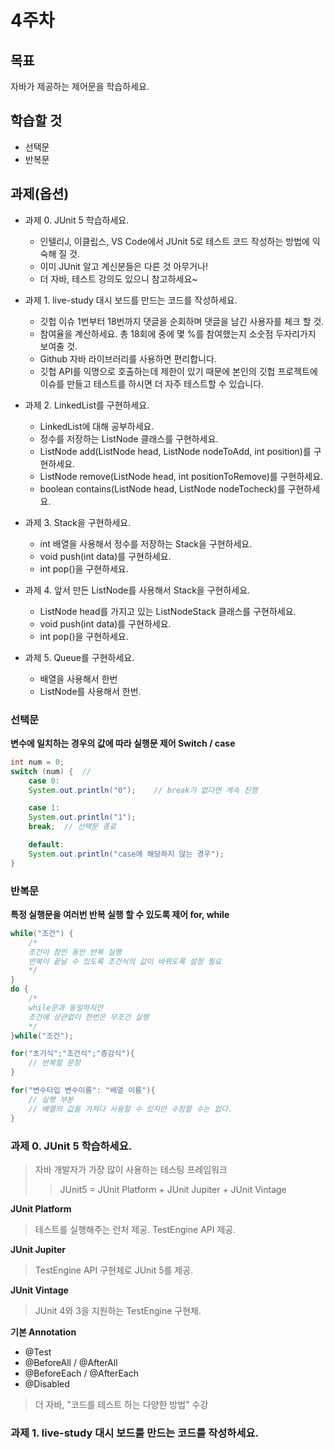 # 4주차
## 목표
자바가 제공하는 제어문을 학습하세요.

## 학습할 것  
+ 선택문
+ 반복문

## 과제(옵션) 
+ 과제 0. JUnit 5 학습하세요.
	- 인텔리J, 이클립스, VS Code에서 JUnit 5로 테스트 코드 작성하는 방법에 익숙해 질 것.
	- 이미 JUnit 알고 계신분들은 다른 것 아무거나!
	- 더 자바, 테스트 강의도 있으니 참고하세요~

+ 과제 1. live-study 대시 보드를 만드는 코드를 작성하세요.
	- 깃헙 이슈 1번부터 18번까지 댓글을 순회하며 댓글을 남긴 사용자를 체크 할 것.
	- 참여율을 계산하세요. 총 18회에 중에 몇 %를 참여했는지 소숫점 두자리가지 보여줄 것.
	- Github 자바 라이브러리를 사용하면 편리합니다.
	- 깃헙 API를 익명으로 호출하는데 제한이 있기 때문에 본인의 깃헙 프로젝트에 이슈를 만들고 테스트를 하시면 더 자주 테스트할 수 있습니다.

+ 과제 2. LinkedList를 구현하세요.
	- LinkedList에 대해 공부하세요.
	- 정수를 저장하는 ListNode 클래스를 구현하세요.
	- ListNode add(ListNode head, ListNode nodeToAdd, int position)를 구현하세요.
	- ListNode remove(ListNode head, int positionToRemove)를 구현하세요.
	- boolean contains(ListNode head, ListNode nodeTocheck)를 구현하세요.

+ 과제 3. Stack을 구현하세요.
	- int 배열을 사용해서 정수를 저장하는 Stack을 구현하세요.
	- void push(int data)를 구현하세요.
	- int pop()을 구현하세요.

+ 과제 4. 앞서 만든 ListNode를 사용해서 Stack을 구현하세요.
	- ListNode head를 가지고 있는 ListNodeStack 클래스를 구현하세요.
	- void push(int data)를 구현하세요.
	- int pop()을 구현하세요.

+ 과제 5. Queue를 구현하세요.
	- 배열을 사용해서 한번
	- ListNode를 사용해서 한번.

### 선택문
__변수에 일치하는 경우의 값에 따라 실행문 제어 Switch / case__
```java
int num = 0;
switch (num) {	// 
	case 0:
	System.out.println("0");	// break가 없다면 계속 진행

	case 1:
	System.out.println("1");
	break;	// 선택문 종료

	default:
	System.out.println("case에 해당하지 않는 경우");
}
```

### 반복문
__특정 실행문을 여러번 반복 실행 할 수 있도록 제어 for, while__
```java
while("조건") {
	/* 
	조건이 참인 동안 반복 실행
	반복이 끝날 수 있도록 조건식의 값이 바뀌도록 설정 필요
	*/
}
do {
	/*
	while문과 동일하지만
	조건에 상관없이 한번은 무조건 실행
	*/
}while("조건");

for("초기식";"조건식";"증감식"){
	// 반복할 문장
}

for("변수타입 변수이름": "배열 이름"){
	// 실행 부분
	// 배열의 값을 가져다 사용할 수 있지만 수정할 수는 없다.
}
```

### 과제 0. JUnit 5 학습하세요.
> 자바 개발자가 가장 많이 사용하는 테스팅 프레임워크
>> JUnit5 = JUnit Platform + JUnit Jupiter + JUnit Vintage

__JUnit Platform__
> 테스트를 실행해주는 런처 제공. TestEngine API 제공.

__JUnit Jupiter__
> TestEngine API 구현체로 JUnit 5를 제공.

__JUnit Vintage__
> JUnit 4와 3을 지원하는 TestEngine 구현체.

__기본 Annotation__
- @Test
- @BeforeAll / @AfterAll
- @BeforeEach / @AfterEach
- @Disabled

> 더 자바, "코드를 테스트 하는 다양한 방법" 수강

### 과제 1. live-study 대시 보드를 만드는 코드를 작성하세요.
```java

```
